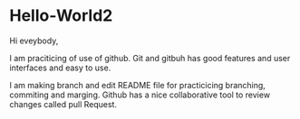 # Hello-World2

Hi eveybody,

I am praciticing of use of github.
Git and gitbuh has good features and user interfaces and easy to use.  

I am making branch and edit README file for practicicing branching, commiting and marging.
Github has a nice collaborative tool to review changes called pull Request.
